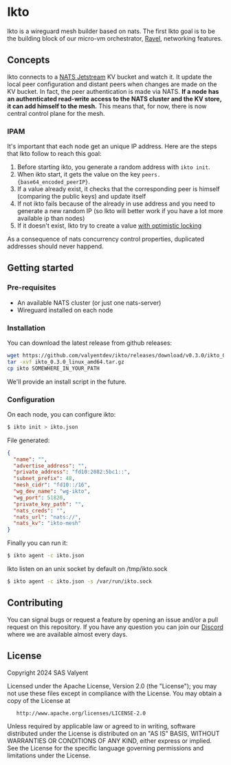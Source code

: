 # Ikto

Ikto is a wireguard mesh builder based on nats. The first Ikto goal is to be the building block of our micro-vm orchestrator, [Ravel](https://github.com/valyentdev/ravel), networking features.

## Concepts

Ikto connects to a [NATS Jetstream](https://docs.nats.io/nats-concepts/jetstream) KV bucket and watch it. It update the local peer configuration and distant peers when changes are made on the KV bucket. In fact, the peer authentication is made via NATS. **If a node has an authenticated read-write access to the NATS cluster and the KV store, it can add himself to the mesh.**
This means that, for now, there is now central control plane for the mesh.

### IPAM 
It's important that each node get an unique IP address. Here are the steps that Ikto follow to reach this goal:
1. Before starting ikto, you generate a random address with `ikto init`.
2. When ikto start, it gets the value on the key `peers.{base64_encoded_peerIP}`.
3. If a value already exist, it checks that the corresponding peer is himself (comparing the public keys) and update itself
4. If not ikto fails because of the already in use address and you need to generate a new random IP (so Ikto will better work if you have a lot more available ip than nodes)
5. If it doesn't exist, Ikto try to create a value [with optimistic locking ](https://docs.nats.io/nats-concepts/jetstream/key-value-store#atomic-operations-used-for-locking-and-concurrency-control)

As a consequence of nats concurrency control properties, duplicated addresses should never happend. 


## Getting started

### Pre-requisites
- An available NATS cluster (or just one nats-server)
- Wireguard installed on each node


### Installation

You can download the latest release from github releases:
```bash
wget https://github.com/valyentdev/ikto/releases/download/v0.3.0/ikto_0.3.0_linux_amd64.tar.gz
tar -xvf ikto_0.3.0_linux_amd64.tar.gz
cp ikto SOMEWHERE_IN_YOUR_PATH
```

We'll provide an install script in the future.

### Configuration

On each node, you can configure ikto:
```bash
$ ikto init > ikto.json
```

File generated:
```json
{
  "name": "",
  "advertise_address": "",
  "private_address": "fd10:2082:5bc1::",
  "subnet_prefix": 48,
  "mesh_cidr": "fd10::/16",
  "wg_dev_name": "wg-ikto",
  "wg_port": 51820,
  "private_key_path": "",
  "nats_creds": "",
  "nats_url": "nats://",
  "nats_kv": "ikto-mesh"
}
```

Finally you can run it:
```bash
$ ikto agent -c ikto.json
```


Ikto listen on an unix socket by default on /tmp/ikto.sock 
```bash
$ ikto agent -c ikto.json -s /var/run/ikto.sock
```


## Contributing

You can signal bugs or request a feature by opening an issue and/or a pull request on this repository. If you have any question you can join our [Discord](https://discord.valyent.dev/) where we are available almost every days. 

## License

   Copyright 2024 SAS Valyent

   Licensed under the Apache License, Version 2.0 (the "License");
   you may not use these files except in compliance with the License.
   You may obtain a copy of the License at

       http://www.apache.org/licenses/LICENSE-2.0

   Unless required by applicable law or agreed to in writing, software
   distributed under the License is distributed on an "AS IS" BASIS,
   WITHOUT WARRANTIES OR CONDITIONS OF ANY KIND, either express or implied.
   See the License for the specific language governing permissions and
   limitations under the License.
